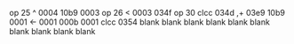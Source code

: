 op 25
^    0004 10b9 0003
op 26
<      	  0003 034f
op 30
clcc 	       034d
,+ 	 03e9 10b9 0001
<- 	 0001 000b 0001
clcc 0354
blank
blank
blank
blank
blank
blank
blank
blank
blank
blank